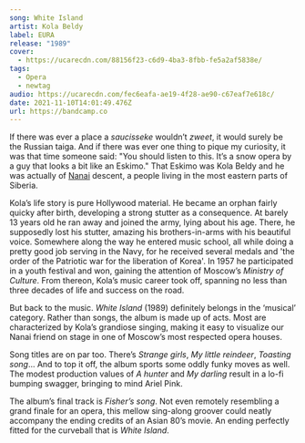 ```yaml
---
song: White Island
artist: Kola Beldy
label: EURA
release: "1989"
cover:
  - https://ucarecdn.com/88156f23-c6d9-4ba3-8fbb-fe5a2af5838e/
tags:
  - Opera
  - newtag
audio: https://ucarecdn.com/fec6eafa-ae19-4f28-ae90-c67eaf7e618c/
date: 2021-11-10T14:01:49.476Z
url: https://bandcamp.co
---
```

If there was ever a place a *saucisseke* wouldn’t *zweet*, it would surely be the Russian taiga. And if there was ever one thing to pique my curiosity, it was that time someone said: "You should listen to this. It’s a snow opera by a guy that looks a bit like an Eskimo." That Eskimo was Kola Beldy and he was actually of [Nanai](https://en.wikipedia.org/wiki/Nanai_people) descent, a people living in the most eastern parts of Siberia. 

Kola’s life story is pure Hollywood material. He became an orphan fairly quicky after birth, developing a strong stutter as a consequence. At barely 13 years old he ran away and joined the army, lying about his age. There, he supposedly lost his stutter, amazing his brothers-in-arms with his beautiful voice. Somewhere along the way he entered music school, all while doing a pretty good job serving in the Navy, for he received several medals and 'the order of the Patriotic war for the liberation of Korea'. In 1957 he participated in a youth festival and won, gaining the attention of Moscow’s *Ministry of Culture*. From thereon, Kola’s music career took off, spanning no less than three decades of life and success on the road.

But back to the music. *White Island* (1989) definitely belongs in the ‘musical’ category. Rather than songs, the album is made up of acts. Most are characterized by Kola’s grandiose singing, making it easy to visualize our Nanai friend on stage in one of Moscow’s most respected opera houses. 

Song titles are on par too. There’s *Strange girls*, *My little reindeer*, *Toasting song*... And to top it off, the album sports some oddly funky moves as well. The modest production values of *A hunter* and *My darling* result in a lo-fi bumping swagger, bringing to mind Ariel Pink. 

The album’s final track is *Fisher’s song*. Not even remotely resembling a grand finale for an opera, this mellow sing-along groover could neatly accompany the ending credits of an Asian 80’s movie. An ending perfectly fitted for the curveball that is *White Island*.
